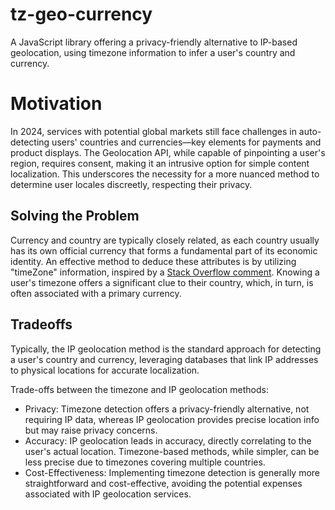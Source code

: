 # tz-geo-currency
A JavaScript library offering a privacy-friendly alternative to IP-based geolocation, using timezone information to infer a user's country and currency.

# Motivation
In 2024, services with potential global markets still face challenges in auto-detecting users' countries and currencies—key elements for payments and product displays. The Geolocation API, while capable of pinpointing a user's region, requires consent, making it an intrusive option for simple content localization. This underscores the necessity for a more nuanced method to determine user locales discreetly, respecting their privacy.

## Solving the Problem
Currency and country are typically closely related, as each country usually has its own official currency that forms a fundamental part of its economic identity. An effective method to deduce these attributes is by utilizing "timeZone" information, inspired by a [Stack Overflow comment](https://stackoverflow.com/a/65043902). Knowing a user's timezone offers a significant clue to their country, which, in turn, is often associated with a primary currency.

## Tradeoffs
Typically, the IP geolocation method is the standard approach for detecting a user's country and currency, leveraging databases that link IP addresses to physical locations for accurate localization.

Trade-offs between the timezone and IP geolocation methods:

- Privacy: Timezone detection offers a privacy-friendly alternative, not requiring IP data, whereas IP geolocation provides precise location info but may raise privacy concerns.
- Accuracy: IP geolocation leads in accuracy, directly correlating to the user's actual location. Timezone-based methods, while simpler, can be less precise due to timezones covering multiple countries.
- Cost-Effectiveness: Implementing timezone detection is generally more straightforward and cost-effective, avoiding the potential expenses associated with IP geolocation services.
